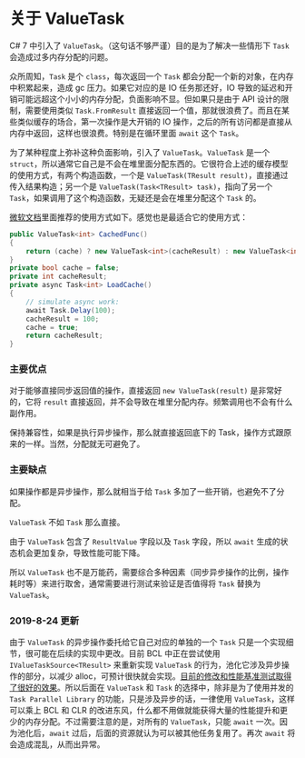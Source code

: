 # 关于 ValueTask

C# 7 中引入了 `ValueTask`。（这句话不够严谨）目的是为了解决一些情形下 `Task` 会造成过多内存分配的问题。

众所周知，`Task` 是个 `class`，每次返回一个 `Task` 都会分配一个新的对象，在内存中积累起来，造成 gc 压力。如果它对应的是 IO 任务那还好，IO 导致的延迟和开销可能远超这个小小的内存分配，负面影响不显。但如果只是由于 API 设计的限制，需要使用类似 `Task.FromResult` 直接返回一个值，那就很浪费了。而且在某些类似缓存的场合，第一次操作是大开销的 IO 操作，之后的所有访问都是直接从内存中返回，这样也很浪费。特别是在循环里面 `await` 这个 `Task`。

为了某种程度上弥补这种负面影响，引入了 `ValueTask`。`ValueTask` 是一个 `struct`，所以通常它自己是不会在堆里面分配东西的。它很符合上述的缓存模型的使用方式，有两个构造函数，一个是 `ValueTask(TResult result)`，直接通过传入结果构造；另一个是 `ValueTask(Task<TResult> task)`，指向了另一个 `Task`，如果调用了这个构造函数，无疑还是会在堆里分配这个 `Task` 的。

[微软文档](https://docs.microsoft.com/en-us/dotnet/articles/csharp/whats-new/csharp-7#generalized-async-return-types)里面推荐的使用方式如下。感觉也是最适合它的使用方式：

```csharp
public ValueTask<int> CachedFunc()
{
    return (cache) ? new ValueTask<int>(cacheResult) : new ValueTask<int>(LoadCache());
}
private bool cache = false;
private int cacheResult;
private async Task<int> LoadCache()
{
    // simulate async work:
    await Task.Delay(100);
    cacheResult = 100;
    cache = true;
    return cacheResult;
}
```

### 主要优点

对于能够直接同步返回值的操作，直接返回 `new ValueTask(result)` 是非常好的，它将 `result` 直接返回，并不会导致在堆里分配内存。频繁调用也不会有什么副作用。

保持兼容性，如果是执行异步操作，那么就直接返回底下的 Task，操作方式跟原来的一样。当然，分配就无可避免了。

### 主要缺点

如果操作都是异步操作，那么就相当于给 `Task` 多加了一些开销，也避免不了分配。

`ValueTask` 不如 `Task` 那么直接。

由于 `ValueTask` 包含了 `ResultValue` 字段以及 `Task` 字段，所以 `await` 生成的状态机会更加复杂，导致性能可能下降。


所以 `ValueTask` 也不是万能药，需要综合多种因素（同步异步操作的比例，操作耗时等）来进行取舍，通常需要进行测试来验证是否值得将 `Task` 替换为 `ValueTask`。

### 2019-8-24 更新

由于 `ValueTask` 的异步操作委托给它自己对应的单独的一个 `Task` 只是一个实现细节，很可能在后续的实现中更改。目前 BCL 中正在尝试使用 `IValueTaskSource<TResult>` 来重新实现 `ValueTask` 的行为，池化它涉及异步操作的部分，以减少 alloc，可预计很快就会实现。[目前的修改和性能基准测试取得了很好的效果](https://github.com/dotnet/coreclr/pull/26310)。所以后面在 `ValueTask` 和 `Task` 的选择中，除非是为了使用并发的 `Task Parallel Library` 的功能，只是涉及异步的话，一律使用 `ValueTask`，这样可以乘上 BCL 和 CLR 的改进东风，什么都不用做就能获得大量的性能提升和更少的内存分配。不过需要注意的是，对所有的 `ValueTask`，只能 `await` 一次。因为池化后，`await` 过后，后面的资源就认为可以被其他任务复用了。再次 `await` 将会造成混乱，从而出异常。
